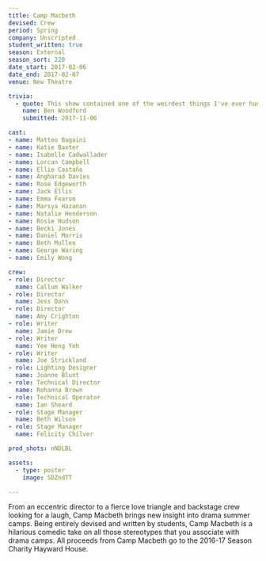 ```yaml
---
title: Camp Macbeth
devised: Crew
period: Spring
company: Unscripted
student_written: true
season: External
season_sort: 220
date_start: 2017-02-06
date_end: 2017-02-07
venue: New Theatre

trivia:
  - quote: This show contained one of the weirdest things I've ever hung from the rig. Those who saw the show will know what it was.
    name: Ben Woodford
    submitted: 2017-11-06

cast:
- name: Matteo Bagaini
- name: Katie Baxter
- name: Isabelle Cadwallader
- name: Lorcan Campbell
- name: Ellie Castaño
- name: Angharad Davies
- name: Rose Edgeworth
- name: Jack Ellis
- name: Emma Fearon
- name: Marsya Hazanan
- name: Natalie Henderson
- name: Rosie Hudson
- name: Becki Jones
- name: Daniel Morris
- name: Beth Mullen
- name: George Waring
- name: Emily Wong

crew:
- role: Director
  name: Callum Walker
- role: Director
  name: Jess Donn
- role: Director
  name: Amy Crighton
- role: Writer
  name: Jamie Drew
- role: Writer
  name: Yee Heng Yeh
- role: Writer
  name: Joe Strickland
- role: Lighting Designer
  name: Joanne Blunt
- role: Technical Director
  name: Rohanna Brown
- role: Technical Operator
  name: Ian Sheard
- role: Stage Manager
  name: Beth Wilson
- role: Stage Manager
  name: Felicity Chilver

prod_shots: nNDLBL

assets:
  - type: poster
    image: SDZndTT

---
```


From an eccentric director to a fierce love triangle and backstage crew looking for a laugh, Camp Macbeth brings new insight into drama summer camps. Being entirely devised and written by students, Camp Macbeth is a hilarious comedic take on all those stereotypes that you associate with drama camps. All proceeds from Camp Macbeth go to the 2016-17 Season Charity Hayward House.

